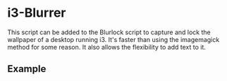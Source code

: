 # i3-Blurrer
This script can be added to the Blurlock script to capture and lock the wallpaper of a desktop running i3. It's faster than using the imagemagick method for some reason. It also allows the flexibility to add text to it. 

## Example
